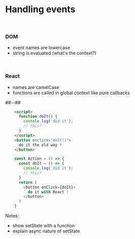 <!-- .slide: class="two-column" -->

# Handling events

<br/>

### DOM
* event names are lowercase
* string is evaluated (what's the context?)

<br/>

### React
* names are camelCase
* functions are called in global context like pure callbacks

##--##

<!-- .slide: class="with-code" -->

```html
    <script>
      function doIt() {
        console.log('did it');
        // this?
      }
    </script>
    <button onclick="doIt()">
      do it the old way !
    </button>
```
<!-- .element: style="margin-top:200px" -->

```javascript
    const Action = () => {
      const doIt = () => {
        console.log('did it');
        // this?
      }
      return (
        <button onClick={doIt}>
          do it with React !
        </button>
      )
    }
```

Notes:
- show setState with a function
- explain async nature of setState
